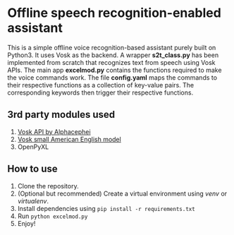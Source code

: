 # Offline speech recognition-enabled assistant

This is a simple offline voice recognition-based assistant purely built on Python3. It uses Vosk as the backend. A wrapper **s2t_class.py** has been implemented from scratch that recognizes text from speech using Vosk APIs. The main app **excelmod.py** contains the functions required to make the voice commands work. The file **config.yaml** maps the commands to their respective functions as a collection of key-value pairs. The corresponding keywords then trigger their respective functions.

## 3rd party modules used

1. [Vosk API by Alphacephei](https://github.com/alphacep/vosk-api)
2. [Vosk small American English model](http://alphacephei.com/vosk/models/vosk-model-small-en-us-0.15.zip)
3. OpenPyXL

## How to use

1. Clone the repository.
2. (Optional but recommended) Create a virtual environment using *venv* or *virtualenv*.
3. Install dependencies using ``pip install -r requirements.txt``
5. Run ``python excelmod.py``
6. Enjoy!
